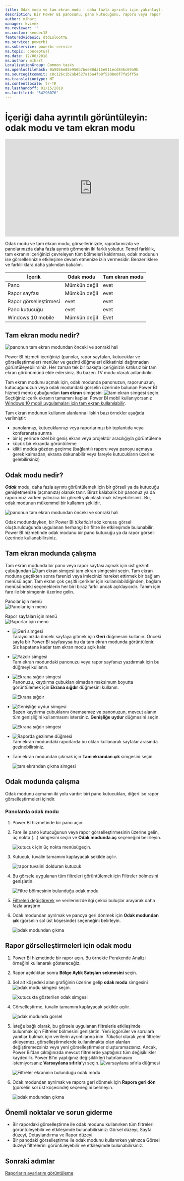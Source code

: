 ```yaml
---
title: Odak modu ve tam ekran modu - daha fazla ayrıntı için yakınlaştırma
description: Bir Power BI panosunu, pano kutucuğunu, raporu veya rapor görselleştirmesini odak modunda veya tam ekran modunda görüntülemeye ilişkin belgeler
author: mihart
manager: kvivek
ms.reviewer: ''
ms.custom: seodec18
featuredvideoid: dtdLul6otYE
ms.service: powerbi
ms.subservice: powerbi-service
ms.topic: conceptual
ms.date: 12/06/2018
ms.author: mihart
LocalizationGroup: Common tasks
ms.openlocfilehash: 9a9056e85e956b7bee88da15e011ecd846c69a9b
ms.sourcegitcommit: c8c126c1b2ab4527a16a4fb8f5208e0f7fa5ff5a
ms.translationtype: HT
ms.contentlocale: tr-TR
ms.lasthandoff: 01/15/2019
ms.locfileid: "54296076"
---
```

# <a name="display-content-in-more-detail-focus-mode-and-full-screen-mode"></a>İçeriği daha ayrıntılı görüntüleyin: odak modu ve tam ekran modu

<iframe width="560" height="315" src="https://www.youtube.com/embed/dtdLul6otYE" frameborder="0" allowfullscreen></iframe>

Odak modu ve tam ekran modu, görsellerinizde, raporlarınızda ve panolarınızda daha fazla ayrıntı görmenin iki farklı yoludur.  Temel farklılık, tam ekranın içeriğinizi çevreleyen tüm bölmeleri kaldırması, odak modunun ise görsellerinizle etkileşime devam etmenize izin vermesidir. Benzerliklere ve farklılıklara daha yakından bakalım.  

|İçerik    | Odak modu  |Tam ekran modu  |
|---------|---------|----------------------|
|Pano     |   Mümkün değil     | evet |
|Rapor sayfası   | Mümkün değil  | evet|
|Rapor görselleştirmesi | evet    | evet |
|Pano kutucuğu | evet    | evet |
|Windows 10 mobile | Mümkün değil | Evet |

## <a name="what-is-full-screen-mode"></a>Tam ekran modu nedir?
![panonun tam ekran modundan önceki ve sonraki hali](media/end-user-focus/power-bi-full-screen-comparison.png)

Power BI hizmeti içeriğinizi (panolar, rapor sayfaları, kutucuklar ve görselleştirmeler) menüler ve gezinti düğmeleri dikkatinizi dağıtmadan görüntüleyebilirsiniz.  Her zaman tek bir bakışta içeriğinizin katıksız bir tam ekran görünümünü elde edersiniz. Bu bazen TV modu olarak adlandırılır.   

Tam ekran modunu açmak için, odak modunda panonuzun, raporunuzun, kutucuğunuzun veya odak modundaki görselin üzerinde bulunan Power BI hizmeti menü çubuğundan **tam ekran** simgesini ![tam ekran simgesi ](media/end-user-focus/power-bi-full-screen-icon.png) seçin.  Seçtiğiniz içerik ekranın tamamını kaplar.
Power BI mobil kullanıyorsanız [Windows 10 mobil uygulamaları için tam ekran kullanılabilir](./mobile/mobile-windows-10-app-presentation-mode.md). 

Tam ekran modunun kullanım alanlarına ilişkin bazı örnekler aşağıda verilmiştir:

* panolarınızı, kutucuklarınızı veya raporlarınızı bir toplantıda veya konferansta sunma
* bir iş yerinde özel bir geniş ekran veya projektör aracılığıyla görüntüleme
* küçük bir ekranda görüntüleme
* kilitli modda gözden geçirme (bağlantılı raporu veya panoyu açmaya gerek kalmadan, ekrana dokunabilir veya fareyle kutucukların üzerine gelebilirsiniz)

## <a name="what-is-focus-mode"></a>Odak modu nedir?
***Odak*** modu, daha fazla ayrıntı görüntülemek için bir görseli ya da kutucuğu genişletmenize (açmanıza) olanak tanır.  Biraz kalabalık bir panonuz ya da raporunuz varken yalnızca bir görseli yakınlaştırmak isteyebilirsiniz.  Bu, odak modunun mükemmel bir kullanım şeklidir.  

![panonun tam ekran modundan önceki ve sonraki hali](media/end-user-focus/power-bi-focus-compare.png)

Odak modundayken, bir Power BI *tüketicisi* söz konusu görsel oluşturulduğunda uygulanan herhangi bir filtre ile etkileşimde bulunabilir.  Power BI hizmetinde odak modunu bir pano kutucuğu ya da rapor görseli üzerinde kullanabilirsiniz.

## <a name="working-in-full-screen-mode"></a>Tam ekran modunda çalışma
Tam ekran modunda bir pano veya rapor sayfası açmak için üst gezinti çubuğundan ![tam ekran simgesi](media/end-user-focus/power-bi-full-screen-icon.png) tam ekran simgesini seçin. Tam ekran moduna geçtikten sonra farenizi veya imlecinizi hareket ettirmek bir bağlam menüsü açar. Tam ekran çok çeşitli içerikler için kullanılabildiğinden, bağlam menüsündeki seçeneklerin her biri biraz farklı ancak açıklayıcıdır.  Tanım için fare ile bir simgenin üzerine gelin.

Panolar için menü    
![Panolar için menü](media/end-user-focus/power-bi-full-screen-menu-dashboard.png)    

Rapor sayfaları için menü    
![Raporlar için menü](media/end-user-focus/power-bi-report-menu.png)    

  * ![Geri simgesi](media/end-user-focus/power-bi-back-icon.png)    
  Tarayıcınızda önceki sayfaya gitmek için **Geri** düğmesini kullanın. Önceki sayfa bir Power BI sayfasıysa bu da tam ekran modunda görüntülenir.  Siz kapatana kadar tam ekran modu açık kalır.

  * ![Yazdır simgesi](media/end-user-focus/power-bi-print-icon.png)    
  Tam ekran modundaki panonuzu veya rapor sayfanızı yazdırmak için bu düğmeyi kullanın.

  * ![Ekrana sığdır simgesi](media/end-user-focus/power-bi-fit-to-width.png)    
    Panonuzu, kaydırma çubukları olmadan maksimum boyutta görüntülemek için **Ekrana sığdır** düğmesini kullanın.  

    ![Ekrana sığdır](media/end-user-focus/power-bi-fit-screen.png)

  * ![Genişliğe uydur simgesi](media/end-user-focus/power-bi-fit-width.png)       
    Bazen kaydırma çubuklarını önemsemez ve panonuzun, mevcut alanın tüm genişliğini kullanmasını istersiniz. **Genişliğe uydur** düğmesini seçin.    

    ![Ekrana sığdır simgesi](media/end-user-focus/power-bi-fit-to-width-new.png)

  * ![Raporda gezinme düğmesi](media/end-user-focus/power-bi-report-nav2.png)       
    Tam ekran modundaki raporlarda bu okları kullanarak sayfalar arasında gezinebilirsiniz.    
  * Tam ekran modundan çıkmak için **Tam ekrandan çık** simgesini seçin.

      ![tam ekrandan çıkma simgesi](media/end-user-focus/exit-fullscreen-new.png)

## <a name="working-in-focus-mode"></a>Odak modunda çalışma
Odak modunu açmanın iki yolu vardır: biri pano kutucukları, diğeri ise rapor görselleştirmeleri içindir.

### <a name="focus-mode-in-dashboards"></a>Panolarda odak modu
1. Power BI hizmetinde bir pano açın.

2. Fare ile pano kutucuğunun veya rapor görselleştirmesinin üzerine gelin, üç nokta (...) simgesini seçin ve **Odak modunda aç** seçeneğini belirleyin.

    ![kutucuk için üç nokta menüsü](media/end-user-focus/power-bi-dashboard-focus-mode.png)geçin.

2. Kutucuk, tuvalin tamamını kaplayacak şekilde açılır.

   ![rapor tuvalini dolduran kutucuk](media/end-user-focus/power-bi-tile-focus.png)

3. Bu görsele uygulanan tüm filtreleri görüntülemek için Filtreler bölmesini genişletin.

   ![Filtre bölmesinin bulunduğu odak modu](media/end-user-focus/power-bi-focus-filters.png)

4. [Filtreleri değiştirerek](end-user-report-filter.md) ve verilerinizde ilgi çekici buluşlar arayarak daha fazla araştırın.  

5. Odak modundan ayrılmak ve panoya geri dönmek için **Odak modundan çık** (görselin sol üst köşesinde) seçeneğini belirleyin.

    ![odak modundan çıkma](media/end-user-focus/power-bi-tile-exit-focus.png)    


## <a name="focus-mode-for-report-visualizations"></a>Rapor görselleştirmeleri için odak modu
1. Power BI hizmetinde bir rapor açın.  Bu örnekte Perakende Analizi örneğini kullanarak göstereceğiz.

1. Rapor açıldıktan sonra **Bölge Aylık Satışları sekmesini** seçin.

2. Sol alt köşedeki alan grafiğinin üzerine gelip **odak modu** simgesini ![odak modu simgesi](media/end-user-focus/pbi_popout.jpg) seçin.  

   ![kutucukta gösterilen odak simgesi](media/end-user-focus/power-bi-hover-focus.png)
2. Görselleştirme, tuvalin tamamını kaplayacak şekilde açılır.

   ![odak modunda görsel](media/end-user-focus/power-bi-display-focus-newer2.png)
3. İsteğe bağlı olarak, bu görsele uygulanan filtrelerle etkileşimde bulunmak için Filtreler bölmesini genişletin. Yeni içgörüler ve sorulara yanıtlar bulmak için verilerin ayrıntılarına inin. *Tüketici* olarak yeni filtreler ekleyemez, görselleştirmelerde kullanılmakta olan alanları değiştiremezsiniz veya yeni görselleştirmeler oluşturamazsınız.  Ancak, Power BI’dan çıktığınızda mevcut filtrelerde yaptığınız tüm değişiklikler kaydedilir. Power BI’ın yaptığınız değişiklikleri hatırlamasını istemiyorsanız **Varsayılana sıfırla**’yı seçin. ![varsayılana sıfırla düğmesi](media/end-user-focus/power-bi-resets.png)  

   ![Filtreler ekranının bulunduğu odak modu](media/end-user-focus/power-bi-display-focus-filters3.png)

5. Odak modundan ayrılmak ve rapora geri dönmek için **Rapora geri dön** (görselin sol üst köşesinde) seçeneğini belirleyin.

    ![odak modundan çıkma](media/end-user-focus/power-bi-exit-focus-report.png)  

## <a name="considerations-and-troubleshooting"></a>Önemli noktalar ve sorun giderme
* Bir rapordaki görselleştirme ile odak modunu kullanırken tüm filtreleri görüntüleyebilir ve etkileşimde bulunabilirsiniz: Görsel düzeyi, Sayfa düzeyi, Detaylandırma ve Rapor düzeyi.    
* Bir panodaki görselleştirme ile odak modunu kullanırken yalnızca Görsel düzeyi filtrelerini görüntüleyebilir ve etkileşimde bulunabilirsiniz.

## <a name="next-steps"></a>Sonraki adımlar
[Raporların ayarlarını görüntüleme](end-user-report-view.md)